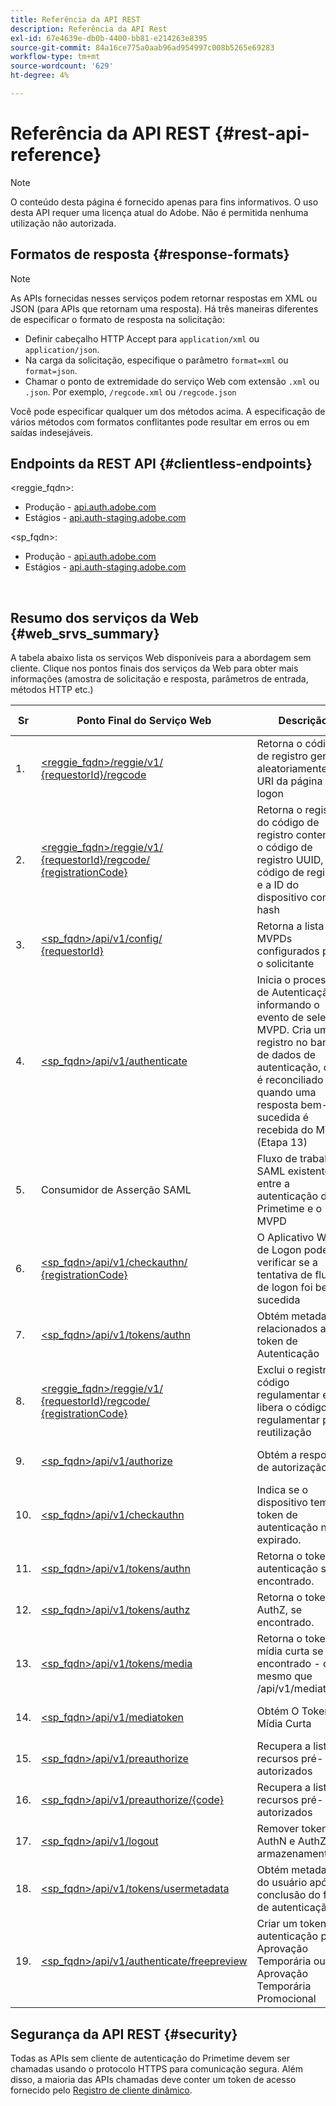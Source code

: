```yaml
---
title: Referência da API REST
description: Referência da API Rest
exl-id: 67e4639e-db0b-4400-bb81-e214263e8395
source-git-commit: 84a16ce775a0aab96ad954997c008b5265e69283
workflow-type: tm+mt
source-wordcount: '629'
ht-degree: 4%

---
```


# Referência da API REST {#rest-api-reference}

>[!NOTE]
>
>O conteúdo desta página é fornecido apenas para fins informativos. O uso desta API requer uma licença atual do Adobe. Não é permitida nenhuma utilização não autorizada.

## Formatos de resposta {#response-formats}


>[!NOTE]
>
> As APIs fornecidas nesses serviços podem retornar respostas em XML ou JSON (para APIs que retornam uma resposta). Há três maneiras diferentes de especificar o formato de resposta na solicitação:
>
>* Definir cabeçalho HTTP Accept para `application/xml` ou `application/json`.
>* Na carga da solicitação, especifique o parâmetro `format=xml` ou `format=json`.
>* Chamar o ponto de extremidade do serviço Web com extensão `.xml` ou `.json`. Por exemplo, `/regcode.xml` ou `/regcode.json`
>
>Você pode especificar qualquer um dos métodos acima. A especificação de vários métodos com formatos conflitantes pode resultar em erros ou em saídas indesejáveis.

## Endpoints da REST API {#clientless-endpoints}

&lt;reggie_fqdn>:

* Produção - [api.auth.adobe.com](http://api.auth.adobe.com/)
* Estágios - [api.auth-staging.adobe.com](http://api.auth-staging.adobe.com/)

&lt;sp_fqdn>:

* Produção - [api.auth.adobe.com](http://api.auth.adobe.com/)
* Estágios - [api.auth-staging.adobe.com](http://api.auth-staging.adobe.com/)

</br>


## Resumo dos serviços da Web {#web_srvs_summary}

A tabela abaixo lista os serviços Web disponíveis para a abordagem sem cliente. Clique nos pontos finais dos serviços da Web para obter mais informações (amostra de solicitação e resposta, parâmetros de entrada, métodos HTTP etc.)


| Sr | Ponto Final do Serviço Web | Descrição | <!--[Diag.  </br>Ref](http://tve.helpdocsonline.com/api-reference-v2-test#illustration)-->. | Hospedado em | Chamado por |
| --- | --- | --- | --- | --- | --- |
| 1. | [&lt;reggie_fqdn>/reggie/v1/  </br>  {requestorId}/regcode](/help/authentication/registration-code-request.md) | Retorna o código de registro gerado aleatoriamente e o URI da página de logon | 2 | Adobe  </br>Serviço de código de registro | Dispositivo inteligente |
| 2. | [&lt;reggie_fqdn>/reggie/v1/  </br>  {requestorId}/regcode/  </br>  {registrationCode}](/help/authentication/return-registration-record.md) | Retorna o registro do código de registro contendo o código de registro UUID, o código de registro e a ID do dispositivo com hash | 8 | Adobe  </br>Serviço de código de registro | Autenticação do Primetime |
| 3. | [&lt;sp_fqdn>/api/v1/config/  </br>  {requestorId}](/help/authentication/provide-mvpd-list.md) | Retorna a lista de MVPDs configurados para o solicitante | 5 | Adobe  </br>Primetime  </br>autenticação  </br>Serviço | Logon  </br>Web  </br>Aplicativo |
| 4. | [&lt;sp_fqdn>/api/v1/authenticate](/help/authentication/initiate-authentication.md) | Inicia o processo de Autenticação informando o evento de seleção MVPD. Cria um registro no banco de dados de autenticação, que é reconciliado quando uma resposta bem-sucedida é recebida do MVPD (Etapa 13) | 7 | Adobe  </br>Primetime  </br>autenticação  </br>Serviço | Logon  </br>Web  </br>Aplicativo |
| 5. | Consumidor de Asserção SAML | Fluxo de trabalho SAML existente entre a autenticação do Primetime e o MVPD | 13 | Primetime  </br>autenticação  </br>Serviço | Autenticação do Primetime |
| 6. | [&lt;sp_fqdn>/api/v1/checkauthn/  </br>  {registrationCode}](/help/authentication/check-authentication-flow-by-second-screen-web-app.md) | O Aplicativo Web de Logon pode verificar se a tentativa de fluxo de logon foi bem-sucedida |     | Primetime  </br>autenticação   </br>Serviço | Logon   </br>Web   </br>Aplicativo |
| 7. | [&lt;sp_fqdn>/api/v1/tokens/authn](/help/authentication/retrieve-authentication-token.md) | Obtém metadados relacionados ao token de Autenticação | 15 | Primetime  </br>autenticação  </br>Serviço | Dispositivo inteligente |
| 8. | [&lt;reggie_fqdn>/reggie/v1/  </br>  {requestorId}/regcode/  </br>  {registrationCode}](/help/authentication/delete-registration-record.md) | Exclui o registro de código regulamentar e libera o código regulamentar para reutilização | 16 | Adobe  </br>Serviço de código de registro | Autenticação do Primetime |
| 9. | [&lt;sp_fqdn>/api/v1/authorize](/help/authentication/initiate-authorization.md) | Obtém a resposta de autorização. | 17 | Primetime  </br>autenticação  </br>Serviço | Dispositivo inteligente |
| 10. | [&lt;sp_fqdn>/api/v1/checkauthn](/help/authentication/check-authentication-token.md) | Indica se o dispositivo tem um token de autenticação não expirado. |     | Primetime  </br>autenticação  </br>Serviço | Dispositivo inteligente |
| 11. | [&lt;sp_fqdn>/api/v1/tokens/authn](/help/authentication/retrieve-authentication-token.md) | Retorna o token de autenticação se for encontrado. |     | Primetime  </br>autenticação  </br>Serviço | Dispositivo inteligente |
| 12. | [&lt;sp_fqdn>/api/v1/tokens/authz](/help/authentication/retrieve-authorization-token.md) | Retorna o token de AuthZ, se encontrado. |     | Primetime  </br>autenticação  </br>Serviço | Dispositivo inteligente |
| 13. | [&lt;sp_fqdn>/api/v1/tokens/media](/help/authentication/obtain-short-media-token.md) | Retorna o token de mídia curta se encontrado - o mesmo que /api/v1/mediatoken |     | Primetime  </br>autenticação  </br>Serviço | Dispositivo inteligente |
| 14. | [&lt;sp_fqdn>/api/v1/mediatoken](/help/authentication/obtain-short-media-token.md) | Obtém O Token De Mídia Curta |     | Primetime  </br>autenticação  </br>Serviço | Dispositivo inteligente |
| 15. | [&lt;sp_fqdn>/api/v1/preauthorize](/help/authentication/retrieve-list-of-preauthorized-resources.md) | Recupera a lista de recursos pré-autorizados |     | Primetime  </br>autenticação  </br>Serviço | Dispositivo inteligente |
| 16. | [&lt;sp_fqdn>/api/v1/preauthorize/{code}](/help/authentication/retrieve-list-of-preauthorized-resources-by-second-screen-web-app.md) | Recupera a lista de recursos pré-autorizados |     | Primetime  </br>autenticação  </br>Serviço | Aplicativo Web de Logon |
| 17. | [&lt;sp_fqdn>/api/v1/logout](/help/authentication/initiate-logout.md) | Remover tokens AuthN e AuthZ do armazenamento |     | Primetime  </br>autenticação   </br>Serviço | Dispositivo inteligente |
| 18. | [&lt;sp_fqdn>/api/v1/tokens/usermetadata](/help/authentication/user-metadata.md) | Obtém metadados do usuário após a conclusão do fluxo de autenticação | N/D | N/D | Dispositivo inteligente |
| 19. | [&lt;sp_fqdn>/api/v1/authenticate/freepreview](/help/authentication/free-preview-for-temp-pass-and-promotional-temp-pass.md) | Criar um token de autenticação para Aprovação Temporária ou Aprovação Temporária Promocional | N/D | Primetime  </br>autenticação  </br>Serviço | Dispositivo inteligente |


## Segurança da API REST {#security}

Todas as APIs sem cliente de autenticação do Primetime devem ser chamadas usando o protocolo HTTPS para comunicação segura. Além disso, a maioria das APIs chamadas deve conter um token de acesso fornecido pelo [Registro de cliente dinâmico](/help/authentication/dynamic-client-registration.md).

